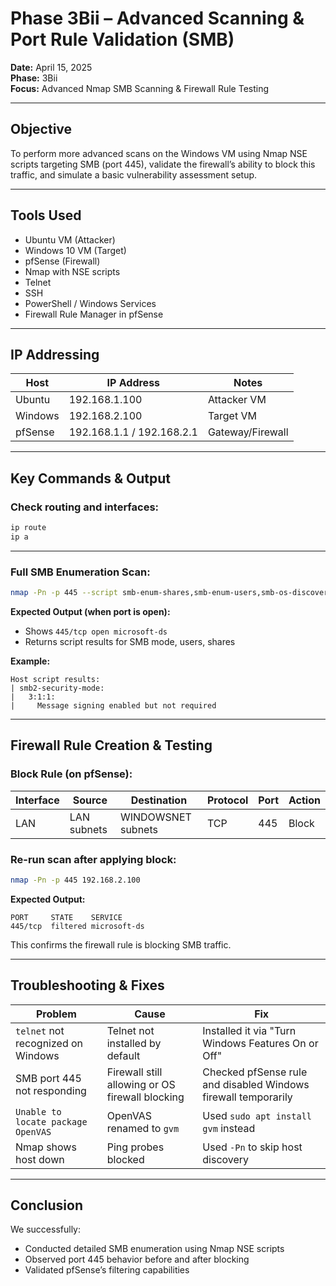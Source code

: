 # Phase 3Bii – Advanced Scanning & Port Rule Validation (SMB)

**Date:** April 15, 2025  
**Phase:** 3Bii  
**Focus:** Advanced Nmap SMB Scanning & Firewall Rule Testing

---

## **Objective**
To perform more advanced scans on the Windows VM using Nmap NSE scripts targeting SMB (port 445), validate the firewall’s ability to block this traffic, and simulate a basic vulnerability assessment setup.

---

## **Tools Used**
- Ubuntu VM (Attacker)
- Windows 10 VM (Target)
- pfSense (Firewall)
- Nmap with NSE scripts
- Telnet
- SSH
- PowerShell / Windows Services
- Firewall Rule Manager in pfSense

---

## **IP Addressing**
| Host       | IP Address     | Notes          |
|------------|----------------|----------------|
| Ubuntu     | 192.168.1.100  | Attacker VM    |
| Windows    | 192.168.2.100  | Target VM      |
| pfSense    | 192.168.1.1 / 192.168.2.1 | Gateway/Firewall |

---

## **Key Commands & Output**

### Check routing and interfaces:
```bash
ip route
ip a
```

---

### Full SMB Enumeration Scan:
```bash
nmap -Pn -p 445 --script smb-enum-shares,smb-enum-users,smb-os-discovery,smb-security-mode,smb2-security-mode 192.168.2.100
```

**Expected Output (when port is open):**
- Shows `445/tcp open microsoft-ds`
- Returns script results for SMB mode, users, shares

**Example:**
```text
Host script results:
| smb2-security-mode:
|   3:1:1:
|     Message signing enabled but not required
```

---

## **Firewall Rule Creation & Testing**

### Block Rule (on pfSense):
| Interface   | Source          | Destination          | Protocol | Port  | Action |
|-------------|------------------|-----------------------|----------|-------|--------|
| LAN         | LAN subnets      | WINDOWSNET subnets    | TCP      | 445   | Block  |

### Re-run scan after applying block:
```bash
nmap -Pn -p 445 192.168.2.100
```

**Expected Output:**
```text
PORT     STATE    SERVICE
445/tcp  filtered microsoft-ds
```

This confirms the firewall rule is blocking SMB traffic.

---

## **Troubleshooting & Fixes**

| Problem | Cause | Fix |
|--------|--------|-----|
| `telnet` not recognized on Windows | Telnet not installed by default | Installed it via "Turn Windows Features On or Off" |
| SMB port 445 not responding | Firewall still allowing or OS firewall blocking | Checked pfSense rule and disabled Windows firewall temporarily |
| `Unable to locate package OpenVAS` | OpenVAS renamed to `gvm` | Used `sudo apt install gvm` instead |
| Nmap shows host down | Ping probes blocked | Used `-Pn` to skip host discovery |

---

## **Conclusion**
We successfully:
- Conducted detailed SMB enumeration using Nmap NSE scripts
- Observed port 445 behavior before and after blocking
- Validated pfSense’s filtering capabilities


